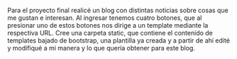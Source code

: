Para el proyecto final realicé un blog con distintas noticias sobre cosas que me gustan e interesan.
Al ingresar tenemos cuatro botones, que al presionar uno de estos botones nos dirige a un template mediante la respectiva URL. Cree una carpeta static, que contiene el contenido de templates bajado de bootstrap, una plantilla ya creada y a partir de ahí edité y modifiqué a mi manera y lo que quería obtener para este blog.
